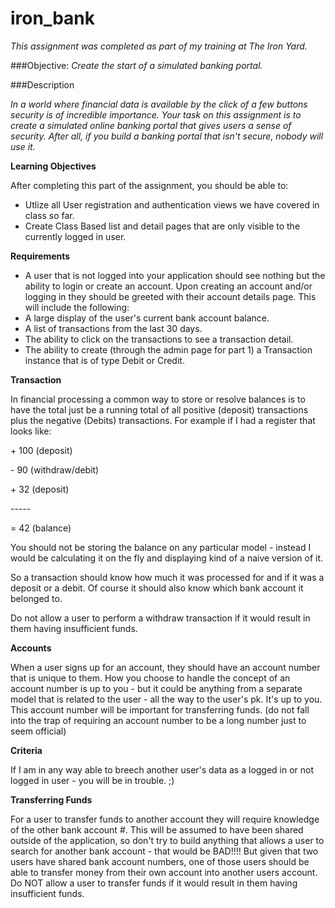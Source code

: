 # iron_bank
_This assignment was completed as part of my training at The Iron Yard._

###Objective:
_Create the start of a simulated banking portal._

###Description

_In a world where financial data is available by the click of a few buttons security is of incredible importance. Your task on this assignment is to create a simulated online banking portal that gives users a sense of security. After all, if you build a banking portal that isn't secure, nobody will use it._

**Learning Objectives**

After completing this part of the assignment, you should be able to:
- Utlize all User registration and authentication views we have covered in class so far.
- Create Class Based list and detail pages that are only visible to the currently logged in user.

**Requirements**
- A user that is not logged into your application should see nothing but the ability to login or create an account. Upon creating an account and/or logging in they should be greeted with their account details page. This will include the following:
 - A large display of the user's current bank account balance.
 - A list of transactions from the last 30 days.
 - The ability to click on the transactions to see a transaction detail.
 - The ability to create (through the admin page for part 1) a Transaction instance that is of type Debit or Credit.

**Transaction**

In financial processing a common way to store or resolve balances is to have the total just be a running total of all positive (deposit) transactions plus the negative (Debits) transactions. For example if I had a register that looks like:

\+ 100 (deposit)

\- 90 (withdraw/debit)

\+ 32 (deposit)

\-----

= 42 (balance)

You should not be storing the balance on any particular model - instead I would be calculating it on the fly and displaying kind of a naive version of it.

So a transaction should know how much it was processed for and if it was a deposit or a debit. Of course it should also know which bank account it belonged to.

Do not allow a user to perform a withdraw transaction if it would result in them having insufficient funds.

**Accounts**

When a user signs up for an account, they should have an account number that is unique to them. How you choose to handle the concept of an account number is up to you - but it could be anything from a separate model that is related to the user - all the way to the user's pk. It's up to you. This account number will be important for transferring funds. (do not fall into the trap of requiring an account number to be a long number just to seem official)

**Criteria**

If I am in any way able to breech another user's data as a logged in or not logged in user - you will be in trouble. ;)

**Transferring Funds**

For a user to transfer funds to another account they will require knowledge of the other bank account #. This will be assumed to have been shared outside of the application, so don't try to build anything that allows a user to search for another bank account - that would be BAD!!!! But given that two users have shared bank account numbers, one of those users should be able to transfer money from their own account into another users account. Do NOT allow a user to transfer funds if it would result in them having insufficient funds.

